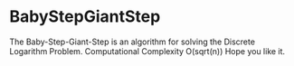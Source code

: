 # BabyStepGiantStep
The Baby-Step-Giant-Step is an algorithm for solving the Discrete Logarithm Problem. Computational Complexity O(sqrt(n))
Hope you like it.
